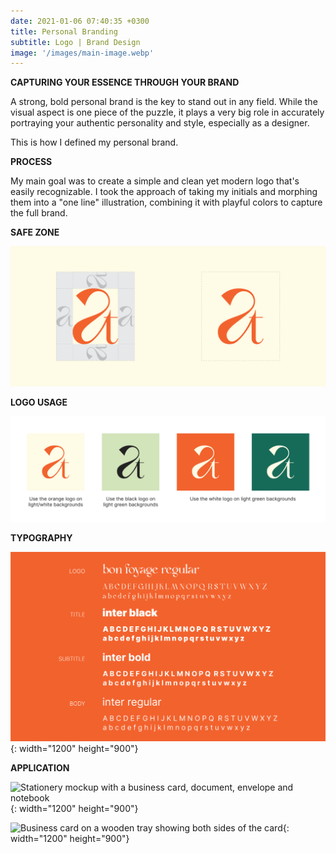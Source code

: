 ```yaml
---
date: 2021-01-06 07:40:35 +0300
title: Personal Branding
subtitle: Logo | Brand Design
image: '/images/main-image.webp'
---
```



__CAPTURING YOUR ESSENCE THROUGH YOUR BRAND__

A strong, bold personal brand is the key to stand out in any field. While the visual aspect is one piece of the puzzle, it plays a very big role in accurately portraying your authentic personality and style, especially as a designer.

This is how I defined my personal brand.

__PROCESS__

My main goal was to create a simple and clean yet modern logo that's easily recognizable. I took the approach of taking my initials and morphing them into a "one line" illustration, combining it with playful colors to capture the full brand.

__SAFE ZONE__

![An illustration of the logo with defined space around it that must always be left empty](/images/logo_safe_zone.webp)

__LOGO USAGE__

![How to use the logo on differently colored backgrounds](/images/logo-usage.webp)

__TYPOGRAPHY__

![Hierarchy of the typefaces used in the branding](/images/typography.webp){: width="1200" height="900"}

__APPLICATION__

![Stationery mockup with a business card, document, envelope and notebook](/images/personal-brand-stationery.webp){: width="1200" height="900"}

![Business card on a wooden tray showing both sides of the card](/images/business-card.webp){: width="1200" height="900"}